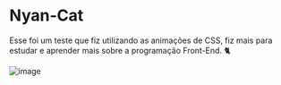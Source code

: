 # Nyan-Cat
Esse foi um teste que fiz utilizando as animações de CSS, fiz mais para estudar e aprender mais sobre a programação Front-End.
🐈

![image](https://user-images.githubusercontent.com/80486629/135774026-e9690e13-c8a5-47e3-baee-1d9f08cd3454.png)
